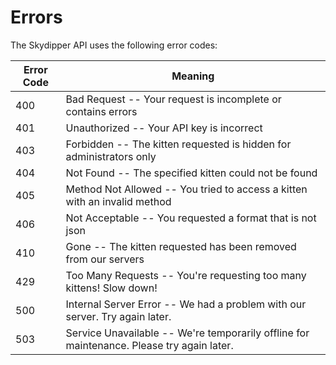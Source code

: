 # Errors

The Skydipper API uses the following error codes:


Error Code | Meaning
---------- | -------
400 | Bad Request -- Your request is incomplete or contains errors
401 | Unauthorized -- Your API key is incorrect
403 | Forbidden -- The kitten requested is hidden for administrators only
404 | Not Found -- The specified kitten could not be found
405 | Method Not Allowed -- You tried to access a kitten with an invalid method
406 | Not Acceptable -- You requested a format that is not json
410 | Gone -- The kitten requested has been removed from our servers
429 | Too Many Requests -- You're requesting too many kittens! Slow down!
500 | Internal Server Error -- We had a problem with our server. Try again later.
503 | Service Unavailable -- We're temporarily offline for maintenance. Please try again later.

